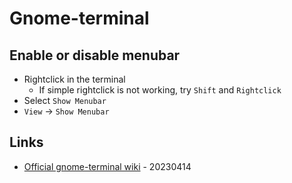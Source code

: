 # Gnome-terminal

## Enable or disable menubar

* Rightclick in the terminal
  * If simple rightclick is not working, try `Shift` and `Rightclick`
* Select `Show Menubar`
* `View` -> `Show Menubar`

## Links

* [Official gnome-terminal wiki](https://wiki.gnome.org/Apps/Terminal) - 20230414

